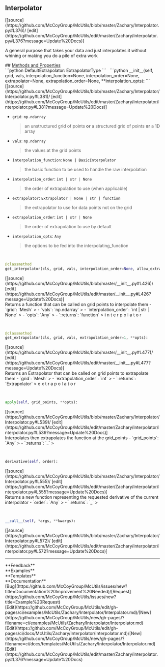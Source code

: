 ## <a id="McUtils.Zachary.Interpolator.Interpolator">Interpolator</a> 

<div class="docs-source-link" markdown="1">
[[source](https://github.com/McCoyGroup/McUtils/blob/master/Zachary/Interpolator.py#L376)/
[edit](https://github.com/McCoyGroup/McUtils/edit/master/Zachary/Interpolator.py#L376?message=Update%20Docs)]
</div>

A general purpose that takes your data and just interpolates it without whining or making you do a pile of extra work







<div class="collapsible-section">
 <div class="collapsible-section collapsible-section-header" markdown="1">
## <a class="collapse-link" data-toggle="collapse" href="#methods" markdown="1"> Methods and Properties</a> <a class="float-right" data-toggle="collapse" href="#methods"><i class="fa fa-chevron-down"></i></a>
 </div>
 <div class="collapsible-section collapsible-section-body collapse show" id="methods" markdown="1">
 ```python
DefaultExtrapolator: ExtrapolatorType
```
<a id="McUtils.Zachary.Interpolator.Interpolator.__init__" class="docs-object-method">&nbsp;</a> 
```python
__init__(self, grid, vals, interpolation_function=None, interpolation_order=None, extrapolator=None, extrapolation_order=None, **interpolation_opts): 
```
<div class="docs-source-link" markdown="1">
[[source](https://github.com/McCoyGroup/McUtils/blob/master/Zachary/Interpolator/Interpolator.py#L381)/
[edit](https://github.com/McCoyGroup/McUtils/edit/master/Zachary/Interpolator/Interpolator.py#L381?message=Update%20Docs)]
</div>

  - `grid`: `np.ndarray`
    > an unstructured grid of points **or** a structured grid of points **or** a 1D array
  - `vals`: `np.ndarray`
    > the values at the grid points
  - `interpolation_function`: `None | BasicInterpolator`
    > the basic function to be used to handle the raw interpolation
  - `interpolation_order`: `int | str | None`
    > the order of extrapolation to use (when applicable)
  - `extrapolator`: `Extrapolator | None | str | function`
    > the extrapolator to use for data points not on the grid
  - `extrapolation_order`: `int | str | None`
    > the order of extrapolation to use by default
  - `interpolation_opts`: `Any`
    > the options to be fed into the interpolating_function


<a id="McUtils.Zachary.Interpolator.Interpolator.get_interpolator" class="docs-object-method">&nbsp;</a> 
```python
@classmethod
get_interpolator(cls, grid, vals, interpolation_order=None, allow_extrapolation=True, **opts): 
```
<div class="docs-source-link" markdown="1">
[[source](https://github.com/McCoyGroup/McUtils/blob/master/__init__.py#L426)/
[edit](https://github.com/McCoyGroup/McUtils/edit/master/__init__.py#L426?message=Update%20Docs)]
</div>
Returns a function that can be called on grid points to interpolate them
  - `grid`: `Mesh`
    > 
  - `vals`: `np.ndarray`
    > 
  - `interpolation_order`: `int | str | None`
    > 
  - `opts`: `Any`
    > 
  - `:returns`: `function`
    > i
n
t
e
r
p
o
l
a
t
o
r


<a id="McUtils.Zachary.Interpolator.Interpolator.get_extrapolator" class="docs-object-method">&nbsp;</a> 
```python
@classmethod
get_extrapolator(cls, grid, vals, extrapolation_order=1, **opts): 
```
<div class="docs-source-link" markdown="1">
[[source](https://github.com/McCoyGroup/McUtils/blob/master/__init__.py#L477)/
[edit](https://github.com/McCoyGroup/McUtils/edit/master/__init__.py#L477?message=Update%20Docs)]
</div>
Returns an Extrapolator that can be called on grid points to extrapolate them
  - `grid`: `Mesh`
    > 
  - `extrapolation_order`: `int`
    > 
  - `:returns`: `Extrapolator`
    > e
x
t
r
a
p
o
l
a
t
o
r


<a id="McUtils.Zachary.Interpolator.Interpolator.apply" class="docs-object-method">&nbsp;</a> 
```python
apply(self, grid_points, **opts): 
```
<div class="docs-source-link" markdown="1">
[[source](https://github.com/McCoyGroup/McUtils/blob/master/Zachary/Interpolator/Interpolator.py#L539)/
[edit](https://github.com/McCoyGroup/McUtils/edit/master/Zachary/Interpolator/Interpolator.py#L539?message=Update%20Docs)]
</div>
Interpolates then extrapolates the function at the grid_points
  - `grid_points`: `Any`
    > 
  - `:returns`: `_`
    >


<a id="McUtils.Zachary.Interpolator.Interpolator.derivative" class="docs-object-method">&nbsp;</a> 
```python
derivative(self, order): 
```
<div class="docs-source-link" markdown="1">
[[source](https://github.com/McCoyGroup/McUtils/blob/master/Zachary/Interpolator/Interpolator.py#L555)/
[edit](https://github.com/McCoyGroup/McUtils/edit/master/Zachary/Interpolator/Interpolator.py#L555?message=Update%20Docs)]
</div>
Returns a new function representing the requested derivative
of the current interpolator
  - `order`: `Any`
    > 
  - `:returns`: `_`
    >


<a id="McUtils.Zachary.Interpolator.Interpolator.__call__" class="docs-object-method">&nbsp;</a> 
```python
__call__(self, *args, **kwargs): 
```
<div class="docs-source-link" markdown="1">
[[source](https://github.com/McCoyGroup/McUtils/blob/master/Zachary/Interpolator/Interpolator.py#L572)/
[edit](https://github.com/McCoyGroup/McUtils/edit/master/Zachary/Interpolator/Interpolator.py#L572?message=Update%20Docs)]
</div>
 </div>
</div>












---


<div markdown="1" class="text-secondary">
<div class="container">
  <div class="row">
   <div class="col" markdown="1">
**Feedback**   
</div>
   <div class="col" markdown="1">
**Examples**   
</div>
   <div class="col" markdown="1">
**Templates**   
</div>
   <div class="col" markdown="1">
**Documentation**   
</div>
   <div class="col" markdown="1">
   
</div>
   <div class="col" markdown="1">
   
</div>
   <div class="col" markdown="1">
   
</div>
</div>
  <div class="row">
   <div class="col" markdown="1">
[Bug](https://github.com/McCoyGroup/McUtils/issues/new?title=Documentation%20Improvement%20Needed)/[Request](https://github.com/McCoyGroup/McUtils/issues/new?title=Example%20Request)   
</div>
   <div class="col" markdown="1">
[Edit](https://github.com/McCoyGroup/McUtils/edit/gh-pages/ci/examples/McUtils/Zachary/Interpolator/Interpolator.md)/[New](https://github.com/McCoyGroup/McUtils/new/gh-pages/?filename=ci/examples/McUtils/Zachary/Interpolator/Interpolator.md)   
</div>
   <div class="col" markdown="1">
[Edit](https://github.com/McCoyGroup/McUtils/edit/gh-pages/ci/docs/McUtils/Zachary/Interpolator/Interpolator.md)/[New](https://github.com/McCoyGroup/McUtils/new/gh-pages/?filename=ci/docs/templates/McUtils/Zachary/Interpolator/Interpolator.md)   
</div>
   <div class="col" markdown="1">
[Edit](https://github.com/McCoyGroup/McUtils/edit/master/Zachary/Interpolator.py#L376?message=Update%20Docs)   
</div>
   <div class="col" markdown="1">
   
</div>
   <div class="col" markdown="1">
   
</div>
   <div class="col" markdown="1">
   
</div>
</div>
</div>
</div>